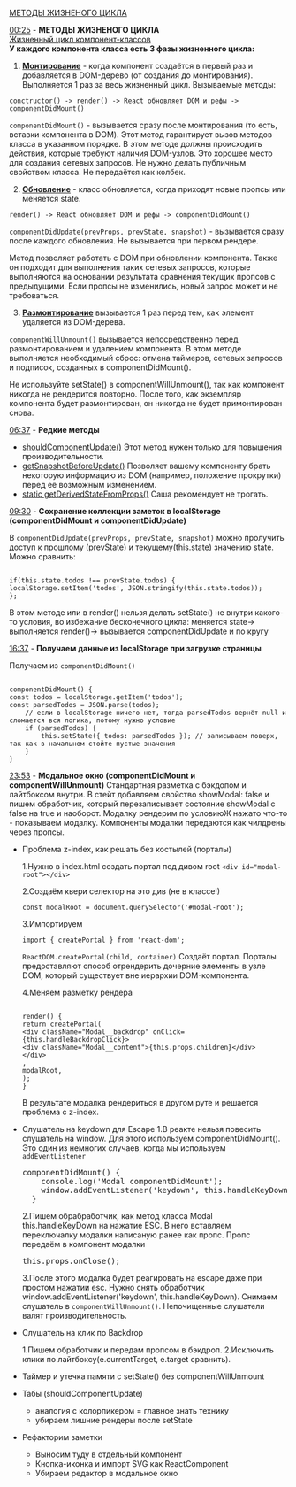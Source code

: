 <a href='#1'>МЕТОДЫ ЖИЗНЕНОГО ЦИКЛА</a>

[00:25](https://youtu.be/w6MW1szKuT4?t=25) - <strong id="1">МЕТОДЫ ЖИЗНЕНОГО ЦИКЛА</strong>
<br/>
[Жизненный цикл компонент-классов](http://projects.wojtekmaj.pl/react-lifecycle-methods-diagram/)
<br/>
<strong>У каждого компонента класса есть 3 фазы жизненного цикла:</strong>

1. <strong>[Монтирование](https://ru.reactjs.org/docs/react-component.html#componentdidmount)</strong> - когда компонент создаётся в первый раз и добавляется в DOM-дерево (от создания до монтирования). Выполняется 1 раз за весь жизненный цикл.
   Вызываемые методы:

`conctructor() -> render() -> ­React обновляет ­D­O­M и рефы -> componentDidMount()`

`componentDidMount()` - вызывается сразу после монтирования (то есть, вставки компонента в DOM). Этот метод гарантирует вызов методов класса в указанном порядке. В этом методе должны происходить действия, которые требуют наличия DOM-узлов. Это хорошее место для создания сетевых запросов. Не нужно делать публичным свойством класса. Не передаётся как колбек.

2. <strong>[Обновление](https://ru.reactjs.org/docs/react-component.html#componentdidupdate)</strong> - класс обновляется, когда приходят новые пропсы или меняется state.

`render() -> ­React обновляет ­D­O­M и рефы -> componentDidMount()`

`componentDidUpdate(prevProps, prevState, snapshot)` - вызывается сразу после каждого обновления. Не вызывается при первом рендере.

Метод позволяет работать с DOM при обновлении компонента. Также он подходит для выполнения таких сетевых запросов, которые выполняются на основании результата сравнения текущих пропсов с предыдущими. Если пропсы не изменились, новый запрос может и не требоваться.

3. <strong>[Размонтирование](https://ru.reactjs.org/docs/react-component.html#componentwillunmount)</strong> вызывается 1 раз перед тем, как элемент удаляется из DOM-дерева.

`componentWillUnmount()` вызывается непосредственно перед размонтированием и удалением компонента. В этом методе выполняется необходимый сброс: отмена таймеров, сетевых запросов и подписок, созданных в componentDidMount().

Не используйте setState() в componentWillUnmount(), так как компонент никогда не рендерится повторно. После того, как экземпляр компонента будет размонтирован, он никогда не будет примонтирован снова.

[06:37](https://youtu.be/w6MW1szKuT4?t=397) - <strong>Редкие методы</strong>

- [shouldComponentUpdate()](https://ru.reactjs.org/docs/react-component.html#shouldcomponentupdate)
  Этот метод нужен только для повышения производительности.
- [getSnapshotBeforeUpdate()](https://ru.reactjs.org/docs/react-component.html#getsnapshotbeforeupdate)
  Позволяет вашему компоненту брать некоторую информацию из DOM (например, положение прокрутки) перед её возможным изменением.
- [static getDerivedStateFromProps()](https://ru.reactjs.org/docs/react-component.html#static-getderivedstatefromprops)
  Саша рекомендует не трогать.

[09:30](https://youtu.be/w6MW1szKuT4?t=570) - <strong>Сохранение коллекции заметок в localStorage (componentDidMount и componentDidUpdate)</strong>

В `componentDidUpdate(prevProps, prevState, snapshot)` можно пролучить доступ к прошлому (prevState) и текущему(this.state) значению state. Можно сравнить:
<br/>

<pre><code>
if(this.state.todos !== prevState.todos) {
localStorage.setItem('todos', JSON.stringify(this.state.todos));
};
</code></pre>

В этом методе или в render() нельзя делать setState() не внутри какого-то условия, во избежание бесконечного цикла: меняется state-> выполняется render()-> вызывается componentDidUpdate и по кругу

[16:37](https://youtu.be/w6MW1szKuT4?t=997) - <strong>Получаем данные из localStorage при загрузке страницы</strong>

Получаем из `componentDidMount()`
<br/>

<pre><code>
componentDidMount() {
const todos = localStorage.getItem('todos');
const parsedTodos = JSON.parse(todos);
    // если в localStorage ничего нет, тогда parsedTodos вернёт null и сломается вся логика, потому нужно условие
    if (parsedTodos) {
        this.setState({ todos: parsedTodos }); // записываем поверх, так как в начальном стойте пустые значения
    }
}
</code></pre>

[23:53](https://youtu.be/w6MW1szKuT4?t=1373) - <strong>Модальное окно (componentDidMount и componentWillUnmount)</strong>
Стандартная разметка с бэкдопом и лайтбоксом внутри.
В стейт добавляем свойство showModal: false и пишем обработчик, который перезаписывает состояние showModal с false на true и наоборот. Модалку рендерим по условиюЖ нажато что-то - показываем модалку.
Компоненты модалки передаются как чилдрены через пропсы.

- Проблема z-index, как решать без костылей (порталы)

  1.Нужно в index.html создать портал под дивом root
  `<div id="modal-root"></div>`

  2.Создаём квери селектор на это див (не в классе!)
  <pre><code>const modalRoot = document.querySelector('#modal-root');</code></pre>

  3.Импортируем
  <pre><code>import { createPortal } from 'react-dom';</code></pre>

  `ReactDOM.createPortal(child, container)`
  Создаёт портал. Порталы предоставляют способ отрендерить дочерние элементы в узле DOM, который существует вне иерархии DOM-компонента.

  4.Меняем разметку рендера
  <pre><code>
  render() {
  return createPortal(
  &lt;div className="Modal__backdrop" onClick={this.handleBackdropClick}&gt;
  &lt;div className="Modal__content"&gt;{this.props.children}&lt;/div&gt;
  &lt;/div&gt;
  ,
  modalRoot,
  );
  }
  </code></pre>

  В результате модалка рендериться в другом руте и решается проблема с z-index.

- Слушатель на keydown для Escape
  1.В реакте нельзя повесить слушатель на window. Для этого используем componentDidMount(). Это один из немногих случаев, когда мы используем `addEventListener`
  <pre>componentDidMount() {
      console.log('Modal componentDidMount');
      window.addEventListener('keydown', this.handleKeyDown);
    }</pre>

  2.Пишем обрабработчик, как метод класса Modal this.handleKeyDown на нажатие ESС. В него вставляем переключалку модалки написаную ранее как пропс. Пропс передаём в компонент модалки
  <pre>this.props.onClose();</pre>

  3.После этого модалка будет реагировать на escape даже при простом нажатии esc. Нужно снять обработчик window.addEventListener('keydown', this.handleKeyDown). Снимаем слушатель в `componentWillUnmount()`. Непочищенные слушатели валят производительность.

- Слушатель на клик по Backdrop

  1.Пишем обработчик и передам пропсом в бэкдроп.
  2.Исключить клики по лайтбоксу(e.currentTarget, e.target сравнить).

- Таймер и утечка памяти с setState() без componentWillUnmount
- Табы (shouldComponentUpdate)
  - аналогия с колорпикером = главное знать технику
  - убираем лишние рендеры после setState
- Рефакторим заметки
  - Выносим туду в отдельный компонент
  - Кнопка-иконка и импорт SVG как ReactComponent
  - Убираем редактор в модальное окно
